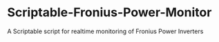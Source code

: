 # Scriptable-Fronius-Power-Monitor
A Scriptable script for realtime monitoring of Fronius Power Inverters
